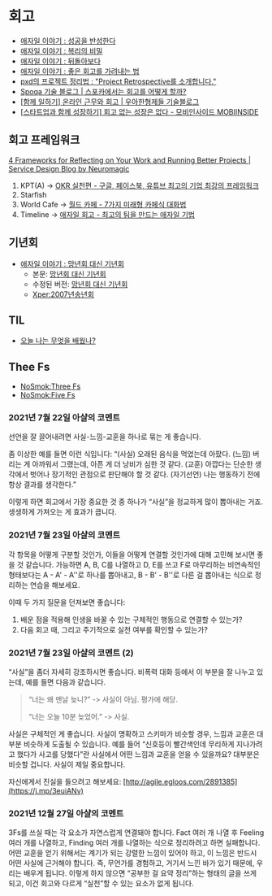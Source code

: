 # 회고

- [애자일 이야기 : 성공을 반성한다](http://agile.egloos.com/1835815)
- [애자일 이야기 : 복리의 비밀](http://agile.egloos.com/2854698)
- [애자일 이야기 : 뒤돌아보다](http://agile.egloos.com/4122099)
- [애자일 이야기 : 좋은 회고를 가려내는 법](http://agile.egloos.com/5829827)
- [pxd의 프로젝트 정리법 : "Project Retrospective를 소개합니다."](https://story.pxd.co.kr/733)
- [Spoqa 기술 블로그 | 스포카에서는 회고를 어떻게 할까?](https://spoqa.github.io/2018/08/29/retrospect.html)
- [[함께 일하기] 온라인 근무와 회고 | 우아한형제들 기술블로그](https://techblog.woowahan.com/2713/)
- [[스타트업과 함께 성장하기] 회고 없는 성장은 없다 - 모비인사이드 MOBIINSIDE](https://www.mobiinside.co.kr/2020/10/23/jhs/)

## 회고 프레임워크

[4 Frameworks for Reflecting on Your Work and Running Better Projects | Service Design Blog by Neuromagic](https://sdg.neuromagic.com/en/retrospective-framework/)

1. KPT(A) → [OKR 실천편 - 구글, 페이스북, 유튜브 최고의 기업 최강의 프레임워크](https://j.mp/3eX5Qze)
1. Starfish
1. World Cafe → [월드 카페 - 7가지 미래형 카페식 대화법](https://j.mp/3F1kLTk)
1. Timeline → [애자일 회고 - 최고의 팀을 만드는 애자일 기법](https://j.mp/3zu72n9)

## 기년회

- [애자일 이야기 : 망년회 대신 기년회](http://agile.egloos.com/4016733)
  - 본문: [망년회 대신 기년회](https://j.mp/311f36f)
  - 수정된 버전: [망년회 대신 기년회](https://j.mp/3Hd3GHF)
  - [Xper:2007년송년회](https://j.mp/3eqEQrr)

## TIL

- [오늘 나는 무엇을 배웠나?](https://dal-lab.com/2019/09/18/today-i-learned/)

## Thee Fs

- [NoSmok:Three Fs](https://j.mp/2D1hrwL)
- [NoSmok:Five Fs](https://j.mp/32A4Wpi)

### 2021년 7월 22일 아샬의 코멘트

선언을 잘 끌어내려면 사실-느낌-교훈을 하나로 묶는 게 좋습니다.

좀 이상한 예를 들면 이런 식입니다:
“(사실) 오래된 음식을 먹었는데 아팠다.
(느낌) 버리는 게 아까워서 그랬는데, 아픈 게 더 낭비가 심한 것 같다.
(교훈) 아깝다는 단순한 생각에서 벗어나 장기적인 관점으로 판단해야 할 것 같다.
(자기선언) 나는 행동하기 전에 항상 결과를 생각한다.”

이렇게 하면 회고에서 가장 중요한 것 중 하나가
“사실”을 정교하게 많이 뽑아내는 거죠.
생생하게 가져오는 게 효과가 큽니다.

### 2021년 7월 23일 아샬의 코멘트

각 항목을 어떻게 구분할 것인가,
이들을 어떻게 연결할 것인가에 대해 고민해 보시면 좋을 것 같습니다.
가능하면 A, B, C를 나열하고 D, E를 쓰고 F로 마무리하는 비연속적인 형태보다는
A - A' - A''로 하나를 뽑아내고,
B - B' - B''로 다른 걸 뽑아내는 식으로 정리하는 연습을 해보세요.

이때 두 가지 질문을 던져보면 좋습니다:

1. 배운 점을 적용해 인생을 바꿀 수 있는 구체적인 행동으로 연결할 수 있는가?
1. 다음 회고 때, 그리고 주기적으로 실천 여부를 확인할 수 있는가?

### 2021년 7월 23일 아샬의 코멘트 (2)

“사실”을 좀더 자세히 강조하시면 좋습니다.
비폭력 대화 등에서 이 부분을 잘 나누고 있는데, 예를 들면 다음과 같습니다.

> “너는 왜 맨날 늦니?” -> 사실이 아님. 평가에 해당.
>
> “너는 오늘 10분 늦었어.” -> 사실.

사실은 구체적인 게 좋습니다.
사실이 명확하고 스키마가 비슷할 경우,
느낌과 교훈은 대부분 비슷하게 도출될 수 있습니다.
예를 들어 “신호등이 빨간색인데 무리하게 지나가려고 했다가
사고를 당했다”란 사실에서 어떤 느낌과 교훈을 얻을 수 있을까요?
대부분은 비슷할 겁니다.
사실이 제일 중요합니다.

자신에게서 진실을 들으려고 해보세요:
[http://agile.egloos.com/2891385](https://j.mp/3euiANv)

### 2021년 12월 27일 아샬의 코멘트

3Fs를 쓰실 때는 각 요소가 자연스럽게 연결돼야 합니다.
Fact 여러 개 나열 후 Feeling 여러 개를 나열하고,
Finding 여러 개를 나열하는 식으로 정리하려고 하면 실패합니다.
어떤 교훈을 얻기 위해서는 계기가 되는 강렬한 느낌이 있어야 하고,
이 느낌은 반드시 어떤 사실에 근거해야 합니다.
즉, 무언가를 경험하고, 거기서 느낀 바가 있기 때문에, 우리는 배우게 됩니다.
이렇게 하지 않으면 “공부한 걸 요약 정리”하는 형태의 글을 쓰게 되고,
이건 회고와 다르게 “실천”할 수 있는 요소가 없게 됩니다.
